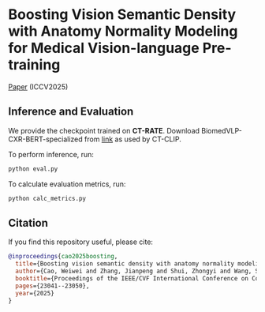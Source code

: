 # Boosting Vision Semantic Density with Anatomy Normality Modeling for Medical Vision-language Pre-training

[Paper](https://openaccess.thecvf.com/content/ICCV2025/papers/Cao_Boosting_Vision_Semantic_Density_with_Anatomy_Normality_Modeling_for_Medical_ICCV_2025_paper.pdf) (ICCV2025)

## Inference and Evaluation
We provide the checkpoint trained on **CT-RATE**.
Download BiomedVLP-CXR-BERT-specialized from [link](https://huggingface.co/microsoft/BiomedVLP-CXR-BERT-specialized) as used by CT-CLIP.

To perform inference, run:
```bash
python eval.py
```

To calculate evaluation metrics, run:
```bash
python calc_metrics.py
```

## Citation
If you find this repository useful, please cite:

```bibtex
@inproceedings{cao2025boosting,
  title={Boosting vision semantic density with anatomy normality modeling for medical vision-language pre-training},
  author={Cao, Weiwei and Zhang, Jianpeng and Shui, Zhongyi and Wang, Sinuo and Chen, Zeli and Li, Xi and Lu, Le and Ye, Xianghua and Zhang, Qi and Liang, Tingbo and others},
  booktitle={Proceedings of the IEEE/CVF International Conference on Computer Vision},
  pages={23041--23050},
  year={2025}
}
